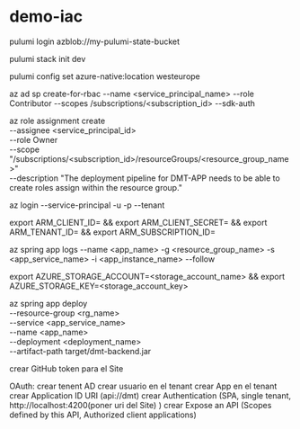 # demo-iac

pulumi login azblob://my-pulumi-state-bucket

pulumi stack init dev

pulumi config set azure-native:location westeurope

az ad sp create-for-rbac --name <service_principal_name> --role Contributor --scopes /subscriptions/<subscription_id> --sdk-auth

az role assignment create \
  --assignee <service_principal_id> \
  --role Owner \
  --scope "/subscriptions/<subscription_id>/resourceGroups/<resource_group_name>" \
  --description "The deployment pipeline for DMT-APP needs to be able to create roles assign within the resource group."

az login --service-principal -u <clientId> -p <clientSecret> --tenant <tenantId>

export ARM_CLIENT_ID=<clientId> && export ARM_CLIENT_SECRET=<clientSecret> && export ARM_TENANT_ID=<tenantId> && export ARM_SUBSCRIPTION_ID=<subscriptionId>

az spring app logs --name <app_name> -g <resource_group_name> -s <app_service_name> -i <app_instance_name> --follow

export AZURE_STORAGE_ACCOUNT=<storage_account_name> && export AZURE_STORAGE_KEY=<storage_account_key>

az spring app deploy \
  --resource-group <rg_name> \
  --service <app_service_name> \
  --name <app_name> \
  --deployment <deployment_name> \
  --artifact-path target/dmt-backend.jar 

crear GitHub token para el Site

OAuth:
  crear tenent AD
  crear usuario en el tenant
  crear App en el tenant
  crear Application ID URI (api://dmt)
  crear Authentication (SPA, single tenant, http://localhost:4200(poner uri del Site) )
  crear Expose an API (Scopes defined by this API, Authorized client applications)